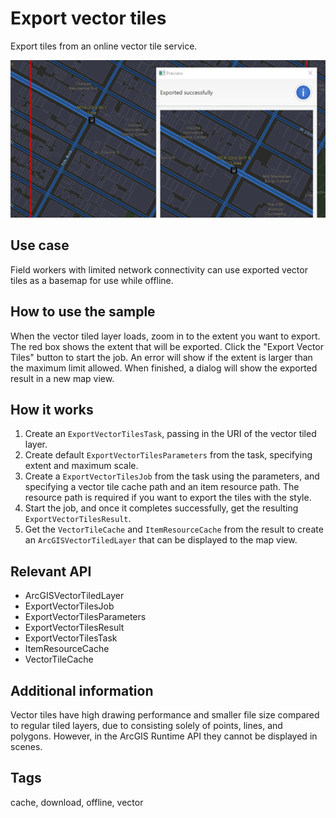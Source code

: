 # Export vector tiles

Export tiles from an online vector tile service.

![Image of export vector tiles](ExportVectorTiles.png)

## Use case

Field workers with limited network connectivity can use exported vector tiles as a basemap for use while offline.

## How to use the sample

When the vector tiled layer loads, zoom in to the extent you want to export. The red box shows the extent that will be exported. Click the "Export Vector Tiles" button to start the job. An error will show if the extent is larger than the maximum limit allowed. When finished, a dialog will show the exported result in a new map view.

## How it works

1. Create an `ExportVectorTilesTask`, passing in the URI of the vector tiled layer.
2. Create default `ExportVectorTilesParameters` from the task, specifying extent and maximum scale.
3. Create a `ExportVectorTilesJob` from the task using the parameters, and specifying a vector tile cache path and an item resource path. The resource path is required if you want to export the tiles with the style.
4. Start the job, and once it completes successfully, get the resulting `ExportVectorTilesResult`.
5. Get the `VectorTileCache` and `ItemResourceCache` from the result to create an `ArcGISVectorTiledLayer` that can be displayed to the map view.

## Relevant API

* ArcGISVectorTiledLayer
* ExportVectorTilesJob
* ExportVectorTilesParameters
* ExportVectorTilesResult
* ExportVectorTilesTask
* ItemResourceCache
* VectorTileCache

## Additional information

Vector tiles have high drawing performance and smaller file size compared to regular tiled layers, due to consisting solely of points, lines, and polygons. However, in the ArcGIS Runtime API they cannot be displayed in scenes.

## Tags

cache, download, offline, vector
